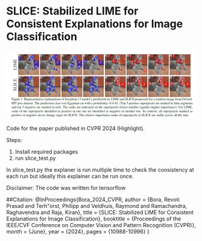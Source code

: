 # SLICE: Stabilized LIME for Consistent Explanations for Image Classification

![SLICE](slice_title_img.png)

Code for the paper published in CVPR 2024 (Highlight).

Steps:
1) Install required packages
2) run slice_test.py

In slice_test.py the explaner is run multiple time to check the consistency at each run but ideally this explainer can be run once.


Disclaimer: The code was written for tensorflow

##Citation:
@InProceedings{Bora_2024_CVPR,
    author    = {Bora, Revoti Prasad and Terh\"orst, Philipp and Veldhuis, Raymond and Ramachandra, Raghavendra and Raja, Kiran},
    title     = {SLICE: Stabilized LIME for Consistent Explanations for Image Classification},
    booktitle = {Proceedings of the IEEE/CVF Conference on Computer Vision and Pattern Recognition (CVPR)},
    month     = {June},
    year      = {2024},
    pages     = {10988-10996}
}
